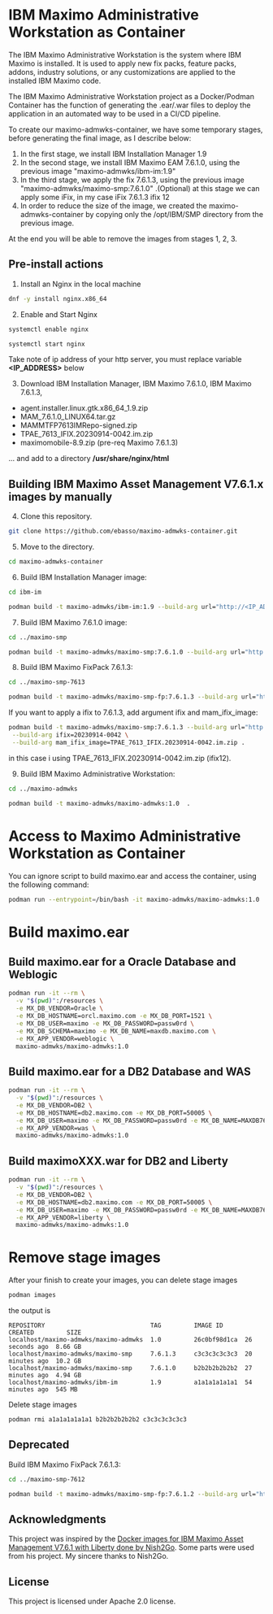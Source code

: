 # IBM Maximo Administrative Workstation as Container

The IBM Maximo Administrative Workstation is the system where IBM Maximo is installed. It is used to apply new fix packs, feature packs, addons, industry solutions, or any customizations are applied to the installed IBM Maximo code. 

The IBM Maximo Administrative Workstation project as a Docker/Podman Container has the function of generating the .ear/.war files to deploy the application in an automated way to be used in a CI/CD pipeline.

To create our maximo-admwks-container, we have some temporary stages, before generating the final image, as I describe below:

1) In the first stage, we install IBM Installation Manager 1.9
2) In the second stage, we install IBM Maximo EAM 7.6.1.0, using the previous image "maximo-admwks/ibm-im:1.9"
3) In the third stage, we apply the fix 7.6.1.3, using the previous image "maximo-admwks/maximo-smp:7.6.1.0" .(Optional) at this stage we can apply some iFix, in my case iFix 7.6.1.3 ifix 12
4) In order to reduce the size of the image, we created the maximo-admwks-container by copying only the /opt/IBM/SMP directory from the previous image.

At the end you will be able to remove the images from stages 1, 2, 3.

## Pre-install actions

1. Install an Nginx in the local machine

```bash
dnf -y install nginx.x86_64
```
2. Enable and Start Nginx

```bash
systemctl enable nginx

systemctl start nginx
```

Take note of ip address of your http server, you must replace variable **<IP_ADDRESS>** below

3. Download IBM Installation Manager, IBM Maximo 7.6.1.0, IBM Maximo 7.6.1.3, 

* agent.installer.linux.gtk.x86_64_1.9.zip
* MAM_7.6.1.0_LINUX64.tar.gz
* MAMMTFP7613IMRepo-signed.zip
* TPAE_7613_IFIX.20230914-0042.im.zip
* maximomobile-8.9.zip (pre-req Maximo 7.6.1.3)

... and add to a directory **/usr/share/nginx/html**

## Building IBM Maximo Asset Management V7.6.1.x images by manually

4. Clone this repository.
```bash
git clone https://github.com/ebasso/maximo-admwks-container.git
```

5. Move to the directory.
```bash
cd maximo-admwks-container
```

6. Build IBM Installation Manager image:
```bash
cd ibm-im

podman build -t maximo-admwks/ibm-im:1.9 --build-arg url="http://<IP_ADDRESS>" .
```

7. Build IBM Maximo 7.6.1.0 image:
```bash
cd ../maximo-smp

podman build -t maximo-admwks/maximo-smp:7.6.1.0 --build-arg url="http://<IP_ADDRESS>"  .
```

8. Build IBM Maximo FixPack 7.6.1.3:
```bash
cd ../maximo-smp-7613

podman build -t maximo-admwks/maximo-smp-fp:7.6.1.3 --build-arg url="http://<IP_ADDRESS>"  .
```

If you want to apply a ifix to 7.6.1.3, add argument ifix and mam_ifix_image:

```bash
podman build -t maximo-admwks/maximo-smp:7.6.1.3 --build-arg url="http://<IP_SERVER>" \
 --build-arg ifix=20230914-0042 \
 --build-arg mam_ifix_image=TPAE_7613_IFIX.20230914-0042.im.zip .
```

in this case i using TPAE_7613_IFIX.20230914-0042.im.zip (ifix12).

9. Build IBM Maximo Administrative Workstation:

```bash
cd ../maximo-admwks

podman build -t maximo-admwks/maximo-admwks:1.0  .
```


# Access to Maximo Administrative Workstation as Container

You can ignore script to build maximo.ear and access the container, using the following command:

```bash
podman run --entrypoint=/bin/bash -it maximo-admwks/maximo-admwks:1.0
```


# Build maximo.ear

## Build maximo.ear for a Oracle Database and Weblogic

```bash
podman run -it --rm \
  -v "$(pwd)":/resources \
  -e MX_DB_VENDOR=Oracle \
  -e MX_DB_HOSTNAME=orcl.maximo.com -e MX_DB_PORT=1521 \
  -e MX_DB_USER=maximo -e MX_DB_PASSWORD=passw0rd \
  -e MX_DB_SCHEMA=maximo -e MX_DB_NAME=maxdb.maximo.com \
  -e MX_APP_VENDOR=weblogic \
  maximo-admwks/maximo-admwks:1.0
```

## Build maximo.ear for a DB2 Database and WAS

```bash
podman run -it --rm \
  -v "$(pwd)":/resources \
  -e MX_DB_VENDOR=DB2 \
  -e MX_DB_HOSTNAME=db2.maximo.com -e MX_DB_PORT=50005 \
  -e MX_DB_USER=maximo -e MX_DB_PASSWORD=passw0rd -e MX_DB_NAME=MAXDB76 \
  -e MX_APP_VENDOR=was \
  maximo-admwks/maximo-admwks:1.0
```

## Build maximoXXX.war for DB2 and Liberty

```bash
podman run -it --rm \
  -v "$(pwd)":/resources \
  -e MX_DB_VENDOR=DB2 \
  -e MX_DB_HOSTNAME=db2.maximo.com -e MX_DB_PORT=50005 \
  -e MX_DB_USER=maximo -e MX_DB_PASSWORD=passw0rd -e MX_DB_NAME=MAXDB76 \
  -e MX_APP_VENDOR=liberty \
  maximo-admwks/maximo-admwks:1.0
```

# Remove stage images

After your finish to create your images, you can delete stage images

```bash
podman images
```

the output is
```
REPOSITORY                             TAG         IMAGE ID      CREATED         SIZE
localhost/maximo-admwks/maximo-admwks  1.0         26c0bf98d1ca  26 seconds ago  8.66 GB
localhost/maximo-admwks/maximo-smp     7.6.1.3     c3c3c3c3c3c3  20 minutes ago  10.2 GB
localhost/maximo-admwks/maximo-smp     7.6.1.0     b2b2b2b2b2b2  27 minutes ago  4.94 GB
localhost/maximo-admwks/ibm-im         1.9         a1a1a1a1a1a1  54 minutes ago  545 MB
```

Delete stage images

```bash
podman rmi a1a1a1a1a1a1 b2b2b2b2b2b2 c3c3c3c3c3c3
```



## Deprecated

Build IBM Maximo FixPack 7.6.1.3:

```bash
cd ../maximo-smp-7612

podman build -t maximo-admwks/maximo-smp-fp:7.6.1.2 --build-arg url="http://<IP_ADDRESS>"  .
```


## Acknowledgments

This project was inspired by the [Docker images for IBM Maximo Asset Management V7.6.1 with Liberty done by Nish2Go](https://github.com/nishi2go/maximo-liberty-docker). Some parts were used from his project. My sincere thanks to Nish2Go.

## License

This project is licensed under Apache 2.0 license.
